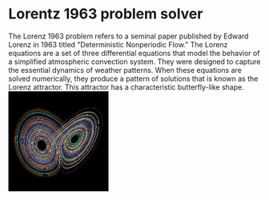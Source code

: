 # Lorentz 1963 problem solver
The Lorenz 1963 problem refers to a seminal paper published by Edward Lorenz in 1963 titled "Deterministic Nonperiodic Flow."
The Lorenz equations are a set of three differential equations that model the behavior of a simplified atmospheric convection system. They were designed to capture the essential dynamics of weather patterns. When these equations are solved numerically, they produce a pattern of solutions that is known as the Lorenz attractor. This attractor has a characteristic butterfly-like shape.
<img src="https://github.com/adarshkashyap15/Lorentz_1963_problem/blob/main/Project%20logo.jpg" alt="GitHub Logo" width="200" height="200" />
